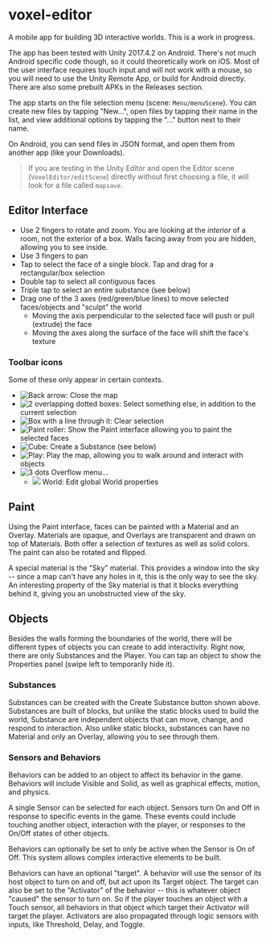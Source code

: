 # voxel-editor

A mobile app for building 3D interactive worlds. This is a work in progress.

The app has been tested with Unity 2017.4.2 on Android. There's not much Android specific code though, so it could theoretically work on iOS. Most of the user interface requires touch input and will not work with a mouse, so you will need to use the Unity Remote App, or build for Android directly. There are also some prebuilt APKs in the Releases section.

The app starts on the file selection menu (scene: `Menu/menuScene`). You can create new files by tapping "New...", open files by tapping their name in the list, and view additional options by tapping the "..." button next to their name.

On Android, you can send files in JSON format, and open them from another app (like your Downloads).

> If you are testing in the Unity Editor and open the Editor scene (`VoxelEditor/editScene`) directly without first choosing a file, it will look for a file called `mapsave`.

## Editor Interface

- Use 2 fingers to rotate and zoom. You are looking at the *interior* of a room, not the exterior of a box. Walls facing away from you are hidden, allowing you to see inside.
- Use 3 fingers to pan
- Tap to select the face of a single block. Tap and drag for a rectangular/box selection
- Double tap to select all contiguous faces
- Triple tap to select an entire substance (see below)
- Drag one of the 3 axes (red/green/blue lines) to move selected faces/objects and "sculpt" the world
    - Moving the axis perpendicular to the selected face will push or pull (extrude) the face
    - Moving the axes along the surface of the face will shift the face's texture

### Toolbar icons

Some of these only appear in certain contexts.

- ![Back arrow](https://raw.githubusercontent.com/vanjac/voxel-editor/master/Assets/VoxelEditor/GUI/arrow-left.png): Close the map
- ![2 overlapping dotted boxes](https://raw.githubusercontent.com/vanjac/voxel-editor/master/Assets/VoxelEditor/GUI/vector-selection.png): Select something else, in addition to the current selection
- ![Box with a line through it](https://raw.githubusercontent.com/vanjac/voxel-editor/master/Assets/VoxelEditor/GUI/selection-off.png): Clear selection
- ![Paint roller](https://raw.githubusercontent.com/vanjac/voxel-editor/master/Assets/VoxelEditor/GUI/format-paint.png): Show the Paint interface allowing you to paint the selected faces
- ![Cube](https://raw.githubusercontent.com/vanjac/voxel-editor/master/Assets/VoxelEditor/GUI/cube-send.png): Create a Substance (see below)
- ![Play](https://raw.githubusercontent.com/vanjac/voxel-editor/master/Assets/VoxelEditor/GUI/play.png): Play the map, allowing you to walk around and interact with objects
- ![3 dots](https://raw.githubusercontent.com/vanjac/voxel-editor/master/Assets/VoxelEditor/GUI/dots-vertical.png) Overflow menu...
    - ![](https://raw.githubusercontent.com/vanjac/voxel-editor/master/Assets/VoxelEditor/GUI/earth.png) World: Edit global World properties

## Paint
Using the Paint interface, faces can be painted with a Material and an Overlay. Materials are opaque, and Overlays are transparent and drawn on top of Materials. Both offer a selection of textures as well as solid colors. The paint can also be rotated and flipped.

A special material is the "Sky" material. This provides a window into the sky -- since a map can't have any holes in it, this is the only way to see the sky. An interesting property of the Sky material is that it blocks everything behind it, giving you an unobstructed view of the sky.

## Objects

Besides the walls forming the boundaries of the world, there will be different types of objects you can create to add interactivity. Right now, there are only Substances and the Player. You can tap an object to show the Properties panel (swipe left to temporarily hide it).

### Substances

Substances can be created with the Create Substance button shown above. Substances are built of blocks, but unlike the static blocks used to build the world, Substance are independent objects that can move, change, and respond to interaction. Also unlike static blocks, substances can have no Material and only an Overlay, allowing you to see through them.

### Sensors and Behaviors

Behaviors can be added to an object to affect its behavior in the game. Behaviors will include Visible and Solid, as well as graphical effects, motion, and physics.

A single Sensor can be selected for each object. Sensors turn On and Off in response to specific events in the game. These events could include touching another object, interaction with the player, or responses to the On/Off states of other objects.

Behaviors can optionally be set to only be active when the Sensor is On of Off. This system allows complex interactive elements to be built.

Behaviors can have an optional "target". A behavior will use the sensor of its host object to turn on and off, but act upon its Target object. The target can also be set to the "Activator" of the behavior -- this is whatever object "caused" the sensor to turn on. So if the player touches an object with a Touch sensor, all behaviors in that object which target their Activator will target the player. Activators are also propagated through logic sensors with inputs, like Threshold, Delay, and Toggle.